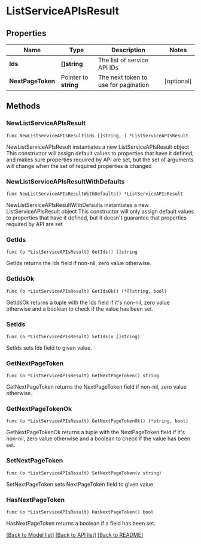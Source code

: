 # ListServiceAPIsResult

## Properties

Name | Type | Description | Notes
------------ | ------------- | ------------- | -------------
**Ids** | **[]string** | The list of service API IDs | 
**NextPageToken** | Pointer to **string** | The next token to use for pagination | [optional] 

## Methods

### NewListServiceAPIsResult

`func NewListServiceAPIsResult(ids []string, ) *ListServiceAPIsResult`

NewListServiceAPIsResult instantiates a new ListServiceAPIsResult object
This constructor will assign default values to properties that have it defined,
and makes sure properties required by API are set, but the set of arguments
will change when the set of required properties is changed

### NewListServiceAPIsResultWithDefaults

`func NewListServiceAPIsResultWithDefaults() *ListServiceAPIsResult`

NewListServiceAPIsResultWithDefaults instantiates a new ListServiceAPIsResult object
This constructor will only assign default values to properties that have it defined,
but it doesn't guarantee that properties required by API are set

### GetIds

`func (o *ListServiceAPIsResult) GetIds() []string`

GetIds returns the Ids field if non-nil, zero value otherwise.

### GetIdsOk

`func (o *ListServiceAPIsResult) GetIdsOk() (*[]string, bool)`

GetIdsOk returns a tuple with the Ids field if it's non-nil, zero value otherwise
and a boolean to check if the value has been set.

### SetIds

`func (o *ListServiceAPIsResult) SetIds(v []string)`

SetIds sets Ids field to given value.


### GetNextPageToken

`func (o *ListServiceAPIsResult) GetNextPageToken() string`

GetNextPageToken returns the NextPageToken field if non-nil, zero value otherwise.

### GetNextPageTokenOk

`func (o *ListServiceAPIsResult) GetNextPageTokenOk() (*string, bool)`

GetNextPageTokenOk returns a tuple with the NextPageToken field if it's non-nil, zero value otherwise
and a boolean to check if the value has been set.

### SetNextPageToken

`func (o *ListServiceAPIsResult) SetNextPageToken(v string)`

SetNextPageToken sets NextPageToken field to given value.

### HasNextPageToken

`func (o *ListServiceAPIsResult) HasNextPageToken() bool`

HasNextPageToken returns a boolean if a field has been set.


[[Back to Model list]](../README.md#documentation-for-models) [[Back to API list]](../README.md#documentation-for-api-endpoints) [[Back to README]](../README.md)


